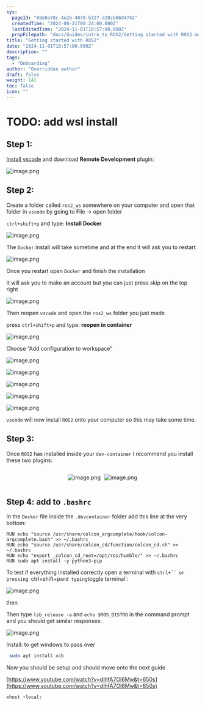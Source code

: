 ```yaml
---
sys:
  pageId: "89e0a78c-4e2b-4070-b327-d28cb0694742"
  createdTime: "2024-08-21T00:24:00.000Z"
  lastEditedTime: "2024-11-01T18:57:00.000Z"
  propFilepath: "docs/Guides/intro_to_ROS2/Getting started with ROS2.md"
title: "Getting started with ROS2"
date: "2024-11-01T18:57:00.000Z"
description: ""
tags:
  - "Onboarding"
author: "Overridden author"
draft: false
weight: 141
toc: false
icon: ""
---
```


# TODO: add wsl install

## Step 1:

[Install vscode](https://code.visualstudio.com/download) and download **Remote Development** plugin:

![image.png](https://prod-files-secure.s3.us-west-2.amazonaws.com/d518164a-d88e-44d1-a4ee-3adb3bd8bce0/efb52993-1881-4a40-b95e-6f020334f022/image.png?X-Amz-Algorithm=AWS4-HMAC-SHA256&X-Amz-Content-Sha256=UNSIGNED-PAYLOAD&X-Amz-Credential=ASIAZI2LB466ZKQFCWBC%2F20250312%2Fus-west-2%2Fs3%2Faws4_request&X-Amz-Date=20250312T230808Z&X-Amz-Expires=3600&X-Amz-Security-Token=IQoJb3JpZ2luX2VjEH8aCXVzLXdlc3QtMiJIMEYCIQDLFtZBs8kigCj9mlLce%2FrJ0eKxPuI2Jz7bGiw8xL2T6AIhALjlV886l3bB2gZb5OpXIdXn6HD9AbZPSwrGAmxTe2DjKogECMj%2F%2F%2F%2F%2F%2F%2F%2F%2F%2FwEQABoMNjM3NDIzMTgzODA1IgywkeglROWVdIux02cq3AMtNSZTTNs0OTTwzPAa1qLZffShHNuYStK8JW8SYGk%2B0%2Fin586ezRsURJiuueKKO9MnodajkZExO90XqwkNZvSA%2FvsRhedzib7T%2B0iKJbn6HKLF7Y9avwyWi2m2yIpFIjesFDWTs6NaEMRtZrqiWGXWevXLOiHvThG1LqxZzFhtnB84QegLWQ8J2N%2BjgqcFEEO8lj9HbhASdzX8f79M5mptApt7XWLdgu%2FFvVfXcFBCFY8gwohA9bDIJSOdR2IGAEflEiK48kfE8BwS3abeLBW9q48fILg8X41PZXL%2F2CCAgfw1ZOa83MPqK28MOyihPkcO9F3yFW3XeeIVpRbUjcmdMsp%2FML8EkVEgQ9OlUzQJnQm08mGaPeYBS7xTLpLxNwcBfkLbHE7vggcOw15nH%2FqTf%2Fs53H5KvN8PKlI55e7ECUpJKgjdGtEuIyy3SfehBMRvJOjwwcX%2FjXajPBGshGd0vdIPdu1yEFQMLWnK0pqEFqQy%2F1Aop21ZDWcui09UY37LcxHktVEg1WJ62FlEYjq5gyxbTfHZMX706MlzDasF0Vpx1svtSgpnp5yHDOPvbAPU4cSD8KY7VDZuLqi59gPpH%2FigGD8NJ%2Fbv0%2FEpUsrUWiuBAIE6nHQDK%2BsuzjDIosi%2BBjqkAfeJJGt7PchCu9I%2BvyF3WsWJECjcOFcIQV9OOLtplSg1meclc6SayCgz9b27d4bYcr9Ub93Z3AR6tSmUo8AgYds23SNULnYSmcT5knvRIl9MzwVQibXJjKLe41E1xIRxd%2BPvO8CC1rLZhBgVXWxGg%2FsstS%2BUk%2BINeY9sP6NZgc3IAOgBwq4V93jfLMOxfojw0qylhbOSgKsKjwcyPxgRkEGUfmpw&X-Amz-Signature=a1c27b6f2053ab89b7342362e050095d5f89d257a7c57852ef6c4b6e017538e5&X-Amz-SignedHeaders=host&x-id=GetObject)

## Step 2:

Create a folder called `ros2_ws` somewhere on your computer and open that folder in `vscode` by going to File → open folder 

`ctrl+shift+p` and type: **Install Docker**

![image.png](https://prod-files-secure.s3.us-west-2.amazonaws.com/d518164a-d88e-44d1-a4ee-3adb3bd8bce0/2269dc0e-1cd5-47ff-bceb-c04ad9b2eab0/image.png?X-Amz-Algorithm=AWS4-HMAC-SHA256&X-Amz-Content-Sha256=UNSIGNED-PAYLOAD&X-Amz-Credential=ASIAZI2LB466ZKQFCWBC%2F20250312%2Fus-west-2%2Fs3%2Faws4_request&X-Amz-Date=20250312T230808Z&X-Amz-Expires=3600&X-Amz-Security-Token=IQoJb3JpZ2luX2VjEH8aCXVzLXdlc3QtMiJIMEYCIQDLFtZBs8kigCj9mlLce%2FrJ0eKxPuI2Jz7bGiw8xL2T6AIhALjlV886l3bB2gZb5OpXIdXn6HD9AbZPSwrGAmxTe2DjKogECMj%2F%2F%2F%2F%2F%2F%2F%2F%2F%2FwEQABoMNjM3NDIzMTgzODA1IgywkeglROWVdIux02cq3AMtNSZTTNs0OTTwzPAa1qLZffShHNuYStK8JW8SYGk%2B0%2Fin586ezRsURJiuueKKO9MnodajkZExO90XqwkNZvSA%2FvsRhedzib7T%2B0iKJbn6HKLF7Y9avwyWi2m2yIpFIjesFDWTs6NaEMRtZrqiWGXWevXLOiHvThG1LqxZzFhtnB84QegLWQ8J2N%2BjgqcFEEO8lj9HbhASdzX8f79M5mptApt7XWLdgu%2FFvVfXcFBCFY8gwohA9bDIJSOdR2IGAEflEiK48kfE8BwS3abeLBW9q48fILg8X41PZXL%2F2CCAgfw1ZOa83MPqK28MOyihPkcO9F3yFW3XeeIVpRbUjcmdMsp%2FML8EkVEgQ9OlUzQJnQm08mGaPeYBS7xTLpLxNwcBfkLbHE7vggcOw15nH%2FqTf%2Fs53H5KvN8PKlI55e7ECUpJKgjdGtEuIyy3SfehBMRvJOjwwcX%2FjXajPBGshGd0vdIPdu1yEFQMLWnK0pqEFqQy%2F1Aop21ZDWcui09UY37LcxHktVEg1WJ62FlEYjq5gyxbTfHZMX706MlzDasF0Vpx1svtSgpnp5yHDOPvbAPU4cSD8KY7VDZuLqi59gPpH%2FigGD8NJ%2Fbv0%2FEpUsrUWiuBAIE6nHQDK%2BsuzjDIosi%2BBjqkAfeJJGt7PchCu9I%2BvyF3WsWJECjcOFcIQV9OOLtplSg1meclc6SayCgz9b27d4bYcr9Ub93Z3AR6tSmUo8AgYds23SNULnYSmcT5knvRIl9MzwVQibXJjKLe41E1xIRxd%2BPvO8CC1rLZhBgVXWxGg%2FsstS%2BUk%2BINeY9sP6NZgc3IAOgBwq4V93jfLMOxfojw0qylhbOSgKsKjwcyPxgRkEGUfmpw&X-Amz-Signature=a348f6da8ac5d2d719934beffde2c688dd3151477aa45b400686271f8956273c&X-Amz-SignedHeaders=host&x-id=GetObject)

The `Docker` install will take sometime and at the end it will ask you to restart

![image.png](https://prod-files-secure.s3.us-west-2.amazonaws.com/d518164a-d88e-44d1-a4ee-3adb3bd8bce0/ed233f78-be33-4b1f-b89c-9c346c0e961e/image.png?X-Amz-Algorithm=AWS4-HMAC-SHA256&X-Amz-Content-Sha256=UNSIGNED-PAYLOAD&X-Amz-Credential=ASIAZI2LB466ZKQFCWBC%2F20250312%2Fus-west-2%2Fs3%2Faws4_request&X-Amz-Date=20250312T230808Z&X-Amz-Expires=3600&X-Amz-Security-Token=IQoJb3JpZ2luX2VjEH8aCXVzLXdlc3QtMiJIMEYCIQDLFtZBs8kigCj9mlLce%2FrJ0eKxPuI2Jz7bGiw8xL2T6AIhALjlV886l3bB2gZb5OpXIdXn6HD9AbZPSwrGAmxTe2DjKogECMj%2F%2F%2F%2F%2F%2F%2F%2F%2F%2FwEQABoMNjM3NDIzMTgzODA1IgywkeglROWVdIux02cq3AMtNSZTTNs0OTTwzPAa1qLZffShHNuYStK8JW8SYGk%2B0%2Fin586ezRsURJiuueKKO9MnodajkZExO90XqwkNZvSA%2FvsRhedzib7T%2B0iKJbn6HKLF7Y9avwyWi2m2yIpFIjesFDWTs6NaEMRtZrqiWGXWevXLOiHvThG1LqxZzFhtnB84QegLWQ8J2N%2BjgqcFEEO8lj9HbhASdzX8f79M5mptApt7XWLdgu%2FFvVfXcFBCFY8gwohA9bDIJSOdR2IGAEflEiK48kfE8BwS3abeLBW9q48fILg8X41PZXL%2F2CCAgfw1ZOa83MPqK28MOyihPkcO9F3yFW3XeeIVpRbUjcmdMsp%2FML8EkVEgQ9OlUzQJnQm08mGaPeYBS7xTLpLxNwcBfkLbHE7vggcOw15nH%2FqTf%2Fs53H5KvN8PKlI55e7ECUpJKgjdGtEuIyy3SfehBMRvJOjwwcX%2FjXajPBGshGd0vdIPdu1yEFQMLWnK0pqEFqQy%2F1Aop21ZDWcui09UY37LcxHktVEg1WJ62FlEYjq5gyxbTfHZMX706MlzDasF0Vpx1svtSgpnp5yHDOPvbAPU4cSD8KY7VDZuLqi59gPpH%2FigGD8NJ%2Fbv0%2FEpUsrUWiuBAIE6nHQDK%2BsuzjDIosi%2BBjqkAfeJJGt7PchCu9I%2BvyF3WsWJECjcOFcIQV9OOLtplSg1meclc6SayCgz9b27d4bYcr9Ub93Z3AR6tSmUo8AgYds23SNULnYSmcT5knvRIl9MzwVQibXJjKLe41E1xIRxd%2BPvO8CC1rLZhBgVXWxGg%2FsstS%2BUk%2BINeY9sP6NZgc3IAOgBwq4V93jfLMOxfojw0qylhbOSgKsKjwcyPxgRkEGUfmpw&X-Amz-Signature=1166c7ac4c67b21a8395abdf66fc6bc0741a18d2ab5aa2fcb0081aeed2d054a8&X-Amz-SignedHeaders=host&x-id=GetObject)

Once you restart open `Docker` and finish the installation

It will ask you to make an account but you can just press skip on the top right

![image.png](https://prod-files-secure.s3.us-west-2.amazonaws.com/d518164a-d88e-44d1-a4ee-3adb3bd8bce0/21010ad9-1659-4fd9-9f59-9932a09b2a3d/image.png?X-Amz-Algorithm=AWS4-HMAC-SHA256&X-Amz-Content-Sha256=UNSIGNED-PAYLOAD&X-Amz-Credential=ASIAZI2LB466ZKQFCWBC%2F20250312%2Fus-west-2%2Fs3%2Faws4_request&X-Amz-Date=20250312T230808Z&X-Amz-Expires=3600&X-Amz-Security-Token=IQoJb3JpZ2luX2VjEH8aCXVzLXdlc3QtMiJIMEYCIQDLFtZBs8kigCj9mlLce%2FrJ0eKxPuI2Jz7bGiw8xL2T6AIhALjlV886l3bB2gZb5OpXIdXn6HD9AbZPSwrGAmxTe2DjKogECMj%2F%2F%2F%2F%2F%2F%2F%2F%2F%2FwEQABoMNjM3NDIzMTgzODA1IgywkeglROWVdIux02cq3AMtNSZTTNs0OTTwzPAa1qLZffShHNuYStK8JW8SYGk%2B0%2Fin586ezRsURJiuueKKO9MnodajkZExO90XqwkNZvSA%2FvsRhedzib7T%2B0iKJbn6HKLF7Y9avwyWi2m2yIpFIjesFDWTs6NaEMRtZrqiWGXWevXLOiHvThG1LqxZzFhtnB84QegLWQ8J2N%2BjgqcFEEO8lj9HbhASdzX8f79M5mptApt7XWLdgu%2FFvVfXcFBCFY8gwohA9bDIJSOdR2IGAEflEiK48kfE8BwS3abeLBW9q48fILg8X41PZXL%2F2CCAgfw1ZOa83MPqK28MOyihPkcO9F3yFW3XeeIVpRbUjcmdMsp%2FML8EkVEgQ9OlUzQJnQm08mGaPeYBS7xTLpLxNwcBfkLbHE7vggcOw15nH%2FqTf%2Fs53H5KvN8PKlI55e7ECUpJKgjdGtEuIyy3SfehBMRvJOjwwcX%2FjXajPBGshGd0vdIPdu1yEFQMLWnK0pqEFqQy%2F1Aop21ZDWcui09UY37LcxHktVEg1WJ62FlEYjq5gyxbTfHZMX706MlzDasF0Vpx1svtSgpnp5yHDOPvbAPU4cSD8KY7VDZuLqi59gPpH%2FigGD8NJ%2Fbv0%2FEpUsrUWiuBAIE6nHQDK%2BsuzjDIosi%2BBjqkAfeJJGt7PchCu9I%2BvyF3WsWJECjcOFcIQV9OOLtplSg1meclc6SayCgz9b27d4bYcr9Ub93Z3AR6tSmUo8AgYds23SNULnYSmcT5knvRIl9MzwVQibXJjKLe41E1xIRxd%2BPvO8CC1rLZhBgVXWxGg%2FsstS%2BUk%2BINeY9sP6NZgc3IAOgBwq4V93jfLMOxfojw0qylhbOSgKsKjwcyPxgRkEGUfmpw&X-Amz-Signature=ecc207558a0ee0fdfb779f75c3cba06f5ba9cf4579468d8a73d5d76253c32c0b&X-Amz-SignedHeaders=host&x-id=GetObject)

Then reopen `vscode` and open the `ros2_ws` folder you just made

press `ctrl+shift+p` and type: **reopen in container**

![image.png](https://prod-files-secure.s3.us-west-2.amazonaws.com/d518164a-d88e-44d1-a4ee-3adb3bd8bce0/4e93b8c2-41ad-488c-8095-c74205196118/image.png?X-Amz-Algorithm=AWS4-HMAC-SHA256&X-Amz-Content-Sha256=UNSIGNED-PAYLOAD&X-Amz-Credential=ASIAZI2LB466ZKQFCWBC%2F20250312%2Fus-west-2%2Fs3%2Faws4_request&X-Amz-Date=20250312T230808Z&X-Amz-Expires=3600&X-Amz-Security-Token=IQoJb3JpZ2luX2VjEH8aCXVzLXdlc3QtMiJIMEYCIQDLFtZBs8kigCj9mlLce%2FrJ0eKxPuI2Jz7bGiw8xL2T6AIhALjlV886l3bB2gZb5OpXIdXn6HD9AbZPSwrGAmxTe2DjKogECMj%2F%2F%2F%2F%2F%2F%2F%2F%2F%2FwEQABoMNjM3NDIzMTgzODA1IgywkeglROWVdIux02cq3AMtNSZTTNs0OTTwzPAa1qLZffShHNuYStK8JW8SYGk%2B0%2Fin586ezRsURJiuueKKO9MnodajkZExO90XqwkNZvSA%2FvsRhedzib7T%2B0iKJbn6HKLF7Y9avwyWi2m2yIpFIjesFDWTs6NaEMRtZrqiWGXWevXLOiHvThG1LqxZzFhtnB84QegLWQ8J2N%2BjgqcFEEO8lj9HbhASdzX8f79M5mptApt7XWLdgu%2FFvVfXcFBCFY8gwohA9bDIJSOdR2IGAEflEiK48kfE8BwS3abeLBW9q48fILg8X41PZXL%2F2CCAgfw1ZOa83MPqK28MOyihPkcO9F3yFW3XeeIVpRbUjcmdMsp%2FML8EkVEgQ9OlUzQJnQm08mGaPeYBS7xTLpLxNwcBfkLbHE7vggcOw15nH%2FqTf%2Fs53H5KvN8PKlI55e7ECUpJKgjdGtEuIyy3SfehBMRvJOjwwcX%2FjXajPBGshGd0vdIPdu1yEFQMLWnK0pqEFqQy%2F1Aop21ZDWcui09UY37LcxHktVEg1WJ62FlEYjq5gyxbTfHZMX706MlzDasF0Vpx1svtSgpnp5yHDOPvbAPU4cSD8KY7VDZuLqi59gPpH%2FigGD8NJ%2Fbv0%2FEpUsrUWiuBAIE6nHQDK%2BsuzjDIosi%2BBjqkAfeJJGt7PchCu9I%2BvyF3WsWJECjcOFcIQV9OOLtplSg1meclc6SayCgz9b27d4bYcr9Ub93Z3AR6tSmUo8AgYds23SNULnYSmcT5knvRIl9MzwVQibXJjKLe41E1xIRxd%2BPvO8CC1rLZhBgVXWxGg%2FsstS%2BUk%2BINeY9sP6NZgc3IAOgBwq4V93jfLMOxfojw0qylhbOSgKsKjwcyPxgRkEGUfmpw&X-Amz-Signature=977c066fbe8954a988929f4c66b8248495f53c766196eefe465d52cf59b8dbad&X-Amz-SignedHeaders=host&x-id=GetObject)

Choose “Add configuration to workspace”

![image.png](https://prod-files-secure.s3.us-west-2.amazonaws.com/d518164a-d88e-44d1-a4ee-3adb3bd8bce0/9560b282-5060-4989-ba37-97e7b2c22476/image.png?X-Amz-Algorithm=AWS4-HMAC-SHA256&X-Amz-Content-Sha256=UNSIGNED-PAYLOAD&X-Amz-Credential=ASIAZI2LB466ZKQFCWBC%2F20250312%2Fus-west-2%2Fs3%2Faws4_request&X-Amz-Date=20250312T230808Z&X-Amz-Expires=3600&X-Amz-Security-Token=IQoJb3JpZ2luX2VjEH8aCXVzLXdlc3QtMiJIMEYCIQDLFtZBs8kigCj9mlLce%2FrJ0eKxPuI2Jz7bGiw8xL2T6AIhALjlV886l3bB2gZb5OpXIdXn6HD9AbZPSwrGAmxTe2DjKogECMj%2F%2F%2F%2F%2F%2F%2F%2F%2F%2FwEQABoMNjM3NDIzMTgzODA1IgywkeglROWVdIux02cq3AMtNSZTTNs0OTTwzPAa1qLZffShHNuYStK8JW8SYGk%2B0%2Fin586ezRsURJiuueKKO9MnodajkZExO90XqwkNZvSA%2FvsRhedzib7T%2B0iKJbn6HKLF7Y9avwyWi2m2yIpFIjesFDWTs6NaEMRtZrqiWGXWevXLOiHvThG1LqxZzFhtnB84QegLWQ8J2N%2BjgqcFEEO8lj9HbhASdzX8f79M5mptApt7XWLdgu%2FFvVfXcFBCFY8gwohA9bDIJSOdR2IGAEflEiK48kfE8BwS3abeLBW9q48fILg8X41PZXL%2F2CCAgfw1ZOa83MPqK28MOyihPkcO9F3yFW3XeeIVpRbUjcmdMsp%2FML8EkVEgQ9OlUzQJnQm08mGaPeYBS7xTLpLxNwcBfkLbHE7vggcOw15nH%2FqTf%2Fs53H5KvN8PKlI55e7ECUpJKgjdGtEuIyy3SfehBMRvJOjwwcX%2FjXajPBGshGd0vdIPdu1yEFQMLWnK0pqEFqQy%2F1Aop21ZDWcui09UY37LcxHktVEg1WJ62FlEYjq5gyxbTfHZMX706MlzDasF0Vpx1svtSgpnp5yHDOPvbAPU4cSD8KY7VDZuLqi59gPpH%2FigGD8NJ%2Fbv0%2FEpUsrUWiuBAIE6nHQDK%2BsuzjDIosi%2BBjqkAfeJJGt7PchCu9I%2BvyF3WsWJECjcOFcIQV9OOLtplSg1meclc6SayCgz9b27d4bYcr9Ub93Z3AR6tSmUo8AgYds23SNULnYSmcT5knvRIl9MzwVQibXJjKLe41E1xIRxd%2BPvO8CC1rLZhBgVXWxGg%2FsstS%2BUk%2BINeY9sP6NZgc3IAOgBwq4V93jfLMOxfojw0qylhbOSgKsKjwcyPxgRkEGUfmpw&X-Amz-Signature=d13970811dbcb8fa6cd66d37d4d11ff55bf87dfd034325b7228758f426945dd7&X-Amz-SignedHeaders=host&x-id=GetObject)

![image.png](https://prod-files-secure.s3.us-west-2.amazonaws.com/d518164a-d88e-44d1-a4ee-3adb3bd8bce0/2ee63f81-886b-48e8-a553-dc6e5eac99e4/image.png?X-Amz-Algorithm=AWS4-HMAC-SHA256&X-Amz-Content-Sha256=UNSIGNED-PAYLOAD&X-Amz-Credential=ASIAZI2LB466ZKQFCWBC%2F20250312%2Fus-west-2%2Fs3%2Faws4_request&X-Amz-Date=20250312T230808Z&X-Amz-Expires=3600&X-Amz-Security-Token=IQoJb3JpZ2luX2VjEH8aCXVzLXdlc3QtMiJIMEYCIQDLFtZBs8kigCj9mlLce%2FrJ0eKxPuI2Jz7bGiw8xL2T6AIhALjlV886l3bB2gZb5OpXIdXn6HD9AbZPSwrGAmxTe2DjKogECMj%2F%2F%2F%2F%2F%2F%2F%2F%2F%2FwEQABoMNjM3NDIzMTgzODA1IgywkeglROWVdIux02cq3AMtNSZTTNs0OTTwzPAa1qLZffShHNuYStK8JW8SYGk%2B0%2Fin586ezRsURJiuueKKO9MnodajkZExO90XqwkNZvSA%2FvsRhedzib7T%2B0iKJbn6HKLF7Y9avwyWi2m2yIpFIjesFDWTs6NaEMRtZrqiWGXWevXLOiHvThG1LqxZzFhtnB84QegLWQ8J2N%2BjgqcFEEO8lj9HbhASdzX8f79M5mptApt7XWLdgu%2FFvVfXcFBCFY8gwohA9bDIJSOdR2IGAEflEiK48kfE8BwS3abeLBW9q48fILg8X41PZXL%2F2CCAgfw1ZOa83MPqK28MOyihPkcO9F3yFW3XeeIVpRbUjcmdMsp%2FML8EkVEgQ9OlUzQJnQm08mGaPeYBS7xTLpLxNwcBfkLbHE7vggcOw15nH%2FqTf%2Fs53H5KvN8PKlI55e7ECUpJKgjdGtEuIyy3SfehBMRvJOjwwcX%2FjXajPBGshGd0vdIPdu1yEFQMLWnK0pqEFqQy%2F1Aop21ZDWcui09UY37LcxHktVEg1WJ62FlEYjq5gyxbTfHZMX706MlzDasF0Vpx1svtSgpnp5yHDOPvbAPU4cSD8KY7VDZuLqi59gPpH%2FigGD8NJ%2Fbv0%2FEpUsrUWiuBAIE6nHQDK%2BsuzjDIosi%2BBjqkAfeJJGt7PchCu9I%2BvyF3WsWJECjcOFcIQV9OOLtplSg1meclc6SayCgz9b27d4bYcr9Ub93Z3AR6tSmUo8AgYds23SNULnYSmcT5knvRIl9MzwVQibXJjKLe41E1xIRxd%2BPvO8CC1rLZhBgVXWxGg%2FsstS%2BUk%2BINeY9sP6NZgc3IAOgBwq4V93jfLMOxfojw0qylhbOSgKsKjwcyPxgRkEGUfmpw&X-Amz-Signature=536062f040ffdd840ff6e4001dbd328fc30a3fef5f5119e9ff38c9f29e54f5f7&X-Amz-SignedHeaders=host&x-id=GetObject)

![image.png](https://prod-files-secure.s3.us-west-2.amazonaws.com/d518164a-d88e-44d1-a4ee-3adb3bd8bce0/ae1580b2-b048-407e-aed9-b584224a7a04/image.png?X-Amz-Algorithm=AWS4-HMAC-SHA256&X-Amz-Content-Sha256=UNSIGNED-PAYLOAD&X-Amz-Credential=ASIAZI2LB466ZKQFCWBC%2F20250312%2Fus-west-2%2Fs3%2Faws4_request&X-Amz-Date=20250312T230808Z&X-Amz-Expires=3600&X-Amz-Security-Token=IQoJb3JpZ2luX2VjEH8aCXVzLXdlc3QtMiJIMEYCIQDLFtZBs8kigCj9mlLce%2FrJ0eKxPuI2Jz7bGiw8xL2T6AIhALjlV886l3bB2gZb5OpXIdXn6HD9AbZPSwrGAmxTe2DjKogECMj%2F%2F%2F%2F%2F%2F%2F%2F%2F%2FwEQABoMNjM3NDIzMTgzODA1IgywkeglROWVdIux02cq3AMtNSZTTNs0OTTwzPAa1qLZffShHNuYStK8JW8SYGk%2B0%2Fin586ezRsURJiuueKKO9MnodajkZExO90XqwkNZvSA%2FvsRhedzib7T%2B0iKJbn6HKLF7Y9avwyWi2m2yIpFIjesFDWTs6NaEMRtZrqiWGXWevXLOiHvThG1LqxZzFhtnB84QegLWQ8J2N%2BjgqcFEEO8lj9HbhASdzX8f79M5mptApt7XWLdgu%2FFvVfXcFBCFY8gwohA9bDIJSOdR2IGAEflEiK48kfE8BwS3abeLBW9q48fILg8X41PZXL%2F2CCAgfw1ZOa83MPqK28MOyihPkcO9F3yFW3XeeIVpRbUjcmdMsp%2FML8EkVEgQ9OlUzQJnQm08mGaPeYBS7xTLpLxNwcBfkLbHE7vggcOw15nH%2FqTf%2Fs53H5KvN8PKlI55e7ECUpJKgjdGtEuIyy3SfehBMRvJOjwwcX%2FjXajPBGshGd0vdIPdu1yEFQMLWnK0pqEFqQy%2F1Aop21ZDWcui09UY37LcxHktVEg1WJ62FlEYjq5gyxbTfHZMX706MlzDasF0Vpx1svtSgpnp5yHDOPvbAPU4cSD8KY7VDZuLqi59gPpH%2FigGD8NJ%2Fbv0%2FEpUsrUWiuBAIE6nHQDK%2BsuzjDIosi%2BBjqkAfeJJGt7PchCu9I%2BvyF3WsWJECjcOFcIQV9OOLtplSg1meclc6SayCgz9b27d4bYcr9Ub93Z3AR6tSmUo8AgYds23SNULnYSmcT5knvRIl9MzwVQibXJjKLe41E1xIRxd%2BPvO8CC1rLZhBgVXWxGg%2FsstS%2BUk%2BINeY9sP6NZgc3IAOgBwq4V93jfLMOxfojw0qylhbOSgKsKjwcyPxgRkEGUfmpw&X-Amz-Signature=9e9a1bd8e797b007377561f5a1d6f5922aecd05f29d6b95f76c58cb36579d695&X-Amz-SignedHeaders=host&x-id=GetObject)

![image.png](https://prod-files-secure.s3.us-west-2.amazonaws.com/d518164a-d88e-44d1-a4ee-3adb3bd8bce0/53255b28-f75e-430f-b9e3-c0ac8577e42b/image.png?X-Amz-Algorithm=AWS4-HMAC-SHA256&X-Amz-Content-Sha256=UNSIGNED-PAYLOAD&X-Amz-Credential=ASIAZI2LB466ZKQFCWBC%2F20250312%2Fus-west-2%2Fs3%2Faws4_request&X-Amz-Date=20250312T230808Z&X-Amz-Expires=3600&X-Amz-Security-Token=IQoJb3JpZ2luX2VjEH8aCXVzLXdlc3QtMiJIMEYCIQDLFtZBs8kigCj9mlLce%2FrJ0eKxPuI2Jz7bGiw8xL2T6AIhALjlV886l3bB2gZb5OpXIdXn6HD9AbZPSwrGAmxTe2DjKogECMj%2F%2F%2F%2F%2F%2F%2F%2F%2F%2FwEQABoMNjM3NDIzMTgzODA1IgywkeglROWVdIux02cq3AMtNSZTTNs0OTTwzPAa1qLZffShHNuYStK8JW8SYGk%2B0%2Fin586ezRsURJiuueKKO9MnodajkZExO90XqwkNZvSA%2FvsRhedzib7T%2B0iKJbn6HKLF7Y9avwyWi2m2yIpFIjesFDWTs6NaEMRtZrqiWGXWevXLOiHvThG1LqxZzFhtnB84QegLWQ8J2N%2BjgqcFEEO8lj9HbhASdzX8f79M5mptApt7XWLdgu%2FFvVfXcFBCFY8gwohA9bDIJSOdR2IGAEflEiK48kfE8BwS3abeLBW9q48fILg8X41PZXL%2F2CCAgfw1ZOa83MPqK28MOyihPkcO9F3yFW3XeeIVpRbUjcmdMsp%2FML8EkVEgQ9OlUzQJnQm08mGaPeYBS7xTLpLxNwcBfkLbHE7vggcOw15nH%2FqTf%2Fs53H5KvN8PKlI55e7ECUpJKgjdGtEuIyy3SfehBMRvJOjwwcX%2FjXajPBGshGd0vdIPdu1yEFQMLWnK0pqEFqQy%2F1Aop21ZDWcui09UY37LcxHktVEg1WJ62FlEYjq5gyxbTfHZMX706MlzDasF0Vpx1svtSgpnp5yHDOPvbAPU4cSD8KY7VDZuLqi59gPpH%2FigGD8NJ%2Fbv0%2FEpUsrUWiuBAIE6nHQDK%2BsuzjDIosi%2BBjqkAfeJJGt7PchCu9I%2BvyF3WsWJECjcOFcIQV9OOLtplSg1meclc6SayCgz9b27d4bYcr9Ub93Z3AR6tSmUo8AgYds23SNULnYSmcT5knvRIl9MzwVQibXJjKLe41E1xIRxd%2BPvO8CC1rLZhBgVXWxGg%2FsstS%2BUk%2BINeY9sP6NZgc3IAOgBwq4V93jfLMOxfojw0qylhbOSgKsKjwcyPxgRkEGUfmpw&X-Amz-Signature=b6bbc11532688311e64a7782e38508748f55b9075341641e7e1790c50f465319&X-Amz-SignedHeaders=host&x-id=GetObject)

![image.png](https://prod-files-secure.s3.us-west-2.amazonaws.com/d518164a-d88e-44d1-a4ee-3adb3bd8bce0/7c562767-5af9-4ffb-97d1-327bcdf4ee00/image.png?X-Amz-Algorithm=AWS4-HMAC-SHA256&X-Amz-Content-Sha256=UNSIGNED-PAYLOAD&X-Amz-Credential=ASIAZI2LB466ZKQFCWBC%2F20250312%2Fus-west-2%2Fs3%2Faws4_request&X-Amz-Date=20250312T230808Z&X-Amz-Expires=3600&X-Amz-Security-Token=IQoJb3JpZ2luX2VjEH8aCXVzLXdlc3QtMiJIMEYCIQDLFtZBs8kigCj9mlLce%2FrJ0eKxPuI2Jz7bGiw8xL2T6AIhALjlV886l3bB2gZb5OpXIdXn6HD9AbZPSwrGAmxTe2DjKogECMj%2F%2F%2F%2F%2F%2F%2F%2F%2F%2FwEQABoMNjM3NDIzMTgzODA1IgywkeglROWVdIux02cq3AMtNSZTTNs0OTTwzPAa1qLZffShHNuYStK8JW8SYGk%2B0%2Fin586ezRsURJiuueKKO9MnodajkZExO90XqwkNZvSA%2FvsRhedzib7T%2B0iKJbn6HKLF7Y9avwyWi2m2yIpFIjesFDWTs6NaEMRtZrqiWGXWevXLOiHvThG1LqxZzFhtnB84QegLWQ8J2N%2BjgqcFEEO8lj9HbhASdzX8f79M5mptApt7XWLdgu%2FFvVfXcFBCFY8gwohA9bDIJSOdR2IGAEflEiK48kfE8BwS3abeLBW9q48fILg8X41PZXL%2F2CCAgfw1ZOa83MPqK28MOyihPkcO9F3yFW3XeeIVpRbUjcmdMsp%2FML8EkVEgQ9OlUzQJnQm08mGaPeYBS7xTLpLxNwcBfkLbHE7vggcOw15nH%2FqTf%2Fs53H5KvN8PKlI55e7ECUpJKgjdGtEuIyy3SfehBMRvJOjwwcX%2FjXajPBGshGd0vdIPdu1yEFQMLWnK0pqEFqQy%2F1Aop21ZDWcui09UY37LcxHktVEg1WJ62FlEYjq5gyxbTfHZMX706MlzDasF0Vpx1svtSgpnp5yHDOPvbAPU4cSD8KY7VDZuLqi59gPpH%2FigGD8NJ%2Fbv0%2FEpUsrUWiuBAIE6nHQDK%2BsuzjDIosi%2BBjqkAfeJJGt7PchCu9I%2BvyF3WsWJECjcOFcIQV9OOLtplSg1meclc6SayCgz9b27d4bYcr9Ub93Z3AR6tSmUo8AgYds23SNULnYSmcT5knvRIl9MzwVQibXJjKLe41E1xIRxd%2BPvO8CC1rLZhBgVXWxGg%2FsstS%2BUk%2BINeY9sP6NZgc3IAOgBwq4V93jfLMOxfojw0qylhbOSgKsKjwcyPxgRkEGUfmpw&X-Amz-Signature=2d82f906a05f3d482824d6b7d3d660e78d092c3c0492650fca6ba05fc5b5b64d&X-Amz-SignedHeaders=host&x-id=GetObject)

`vscode` will now install `ROS2` onto your computer so this may take some time.

## Step 3:

Once `ROS2` has installed inside your `dev-container` I recommend you install these two plugins:

<div style="display: flex;flex-direction: row; column-gap:10px; max-width: 630px;justify-content: center;">
<div>

![image.png](https://prod-files-secure.s3.us-west-2.amazonaws.com/d518164a-d88e-44d1-a4ee-3adb3bd8bce0/3fc3d550-5a54-4ba1-ba6b-faa01cdb7369/image.png?X-Amz-Algorithm=AWS4-HMAC-SHA256&X-Amz-Content-Sha256=UNSIGNED-PAYLOAD&X-Amz-Credential=ASIAZI2LB4667QNVBMHP%2F20250312%2Fus-west-2%2Fs3%2Faws4_request&X-Amz-Date=20250312T230810Z&X-Amz-Expires=3600&X-Amz-Security-Token=IQoJb3JpZ2luX2VjEH8aCXVzLXdlc3QtMiJHMEUCIQCbb5lJgjpP9xptjHmQZH6G%2BoHdujq4BZEADBKqt7H5XAIgLcn3u7FUd%2BPrjnRuPrz31BClNIBNk6dlrGJ2%2FO8zvlQqiAQIyP%2F%2F%2F%2F%2F%2F%2F%2F%2F%2FARAAGgw2Mzc0MjMxODM4MDUiDLD61%2FmAVfrdj20I%2FircA4Lo9Uibj0roMHxXzoDhp09BE7SrOb0Q0F9FZN3CV35UzdK0kqfASSxM4UddbOo0EfZBZWrm5k7axAJJCaRWWPaksCpPtzdJMs1p1WlEHzX2UE20m6n9o3P0VqXvLtAOpsx1LsVx6Z4e6xmlxbWWlpMXmo2dMJ2cMX9o8Br9bZsHohZe8DxTQOLAhchKzL7OH7WbIRYh5B8b5wtM7g7NVVBEEX%2BeZGoj%2F4Ppuvhng90nMNQELC%2BdRQeGtaNBUpm%2BUMPfY1rn4JxDE0kCFYjkJ452sc5wb%2BYtwB0Hgrd562j1JfJrVZ974cTaCzcQHidyvKBSanbwejRYhl%2B%2BbACTOwt4fz%2FRWWOGUA0gD6B0wzs9hkF9lqOF2BFb7oY01zLpFQBlHM%2Bq6hOl85sU%2BeXJb%2BNYLzk7MAgbpuB%2Bc4UbqyBF52UQqP9iAFsfCVejekSJQaEKP%2F5X5QSr1Ff7NPdq2Onpz2q42xVrLk1AScrr%2B4k5K9EU8idCmPO7nYWs2plT8J5NoifqHHPkd0spfXAjUb757AvsnZ4NbQtno5p6LVOOYnfGFrTs79WA%2F3fAXmJ6yUTVHn5fQN9v8PZwIB%2FJHlg0aqafch14E76rPoLxcBCyqWwRqJaLlsPLe5gpMLmiyL4GOqUBF0TFmAFQif1VEwcVH8eeiNZRxitQE3YYUP0t750N5S0MVt5%2BHJDtF1eYHBT7aYDdEANRUA698HprAN2DmAK1bgoCMhIzeGXHjkX1B8wK9spWQd1a10GEHHQHcWLTq9MtZ7euI5jG7CyZ%2B1E4fl3e55Ofas%2FJw0N8cSHIGjkx%2BEheXAJWTIwCNjLcICvQG4mXvJ1IFCxEa1E00z5zsaVPW%2B7dyCan&X-Amz-Signature=731474835727eda43c92c944789e1af4eb4f642313233186bd982fe992b1b5b2&X-Amz-SignedHeaders=host&x-id=GetObject)

</div>
<div>

![image.png](https://prod-files-secure.s3.us-west-2.amazonaws.com/d518164a-d88e-44d1-a4ee-3adb3bd8bce0/d994cc66-13c2-4093-a5a3-f84cf4601a82/image.png?X-Amz-Algorithm=AWS4-HMAC-SHA256&X-Amz-Content-Sha256=UNSIGNED-PAYLOAD&X-Amz-Credential=ASIAZI2LB466WTCHO3VU%2F20250312%2Fus-west-2%2Fs3%2Faws4_request&X-Amz-Date=20250312T230810Z&X-Amz-Expires=3600&X-Amz-Security-Token=IQoJb3JpZ2luX2VjEH8aCXVzLXdlc3QtMiJIMEYCIQCkotno%2FpOWPaddGqcDp%2FHoRe5uvd4JvwGX%2BPEWrAFbkAIhAKuBIWKT1yUvS4WauZZ1eH8hfz6lfrS4o4m5kgLE%2BiApKogECMj%2F%2F%2F%2F%2F%2F%2F%2F%2F%2FwEQABoMNjM3NDIzMTgzODA1IgxGy8ZSrWvBnHg7ZHAq3APiz%2Fj4l2Hkz%2B2ts4Ix50JsTkVQdPuEFrKha5YD61LdxT9U1wi4DUzTJiJQnMJMX2tq%2BLRqAzSOfqFRa3J99cZQXvpysklFwzILb5Ev5lV4MgWncr7FbYuPC9xH4zAbX9%2FfilyKL8Iti0vbOhS%2Fw5XkjilqpcTxswg8mn6mHPnS9Pbssrd8rnpqwUGcQioJArK3No5P1tt3HfBIt2mKTij9FnW0jLDHBjznFkoVKKyhvPjaCuGnc%2F4NSdqqvG8YEWo7JCXyHrkVbkcvpyxwmBDiKHm7jgWfNwkg%2FTwwN%2BKvW8NaukJKcXQW4O3ESALbrDaxKXkC9p%2FDhO%2B%2BPHhsQ8f%2BxJE7lUV10%2Fng0Vvg2OLN2WZwOvUNZMjVbVRrkaq94fz6JDRd565HmDTkqkTgP9BeQA0WfBeewDvQlcje2F9xbXnXKJLi2t5%2BJpyQ%2Bjh%2BSAxJGgAIWWU1DRy%2FVDwTamYveMUM1qTn606ZnFzTxsPkZ2Nk3vlHJaI1yQm0NrcA4cbOwC7z46BKvTkFlBjcBzYlhW5ogjYefmauBntm563GTmX9ara0qPkvYnGCwU2USSehw764qL6toK1yeNlg05kQmTzgLqUP5mE6ZRDQAn8iD40jXzHNiW3nvxdU3zCKosi%2BBjqkAQC870yHj5j3tbXyhIeYm7mfnzLwqCgzpM2zzwe2UTmODJm%2Fnnta48IA%2FEncOYH25oTZz0%2FmNya38qLDfKvyyAV5MSDmzRoA7Zj%2BZP6wzT2O8bGMfXA6rJZXQFUm%2F9aVglSBeApRVnTnakfKUIIR7EJGhpjFd9zcf8Uh2dALw0hKTchioLXIcdvZv80p7BGQHIGkwtDKMaoko1x0YqI%2FPTazvRBy&X-Amz-Signature=f28b3c8fd6a4714b02dc4d767bcdab2eba58a4fed27016bb8b0099f37f46f4d9&X-Amz-SignedHeaders=host&x-id=GetObject)

</div>
</div>

## Step 4: add to `.bashrc`

In the `Docker` file inside the `.devcontainer` folder add this line at the very bottom: 

```docker
RUN echo "source /usr/share/colcon_argcomplete/hook/colcon-argcomplete.bash" >> ~/.bashrc
RUN echo "source /usr/share/colcon_cd/function/colcon_cd.sh" >> ~/.bashrc
RUN echo "export _colcon_cd_root=/opt/ros/humble/" >> ~/.bashrc
RUN sudo apt install -y python3-pip 
```

To test if everything installed correctly open a terminal with `ctrl+`` or pressing `ctrl+shift+p` and typing `toggle terminal`:

![image.png](https://prod-files-secure.s3.us-west-2.amazonaws.com/d518164a-d88e-44d1-a4ee-3adb3bd8bce0/6a4943d8-b04e-4c02-9a58-775f3384d1a5/image.png?X-Amz-Algorithm=AWS4-HMAC-SHA256&X-Amz-Content-Sha256=UNSIGNED-PAYLOAD&X-Amz-Credential=ASIAZI2LB466ZKQFCWBC%2F20250312%2Fus-west-2%2Fs3%2Faws4_request&X-Amz-Date=20250312T230808Z&X-Amz-Expires=3600&X-Amz-Security-Token=IQoJb3JpZ2luX2VjEH8aCXVzLXdlc3QtMiJIMEYCIQDLFtZBs8kigCj9mlLce%2FrJ0eKxPuI2Jz7bGiw8xL2T6AIhALjlV886l3bB2gZb5OpXIdXn6HD9AbZPSwrGAmxTe2DjKogECMj%2F%2F%2F%2F%2F%2F%2F%2F%2F%2FwEQABoMNjM3NDIzMTgzODA1IgywkeglROWVdIux02cq3AMtNSZTTNs0OTTwzPAa1qLZffShHNuYStK8JW8SYGk%2B0%2Fin586ezRsURJiuueKKO9MnodajkZExO90XqwkNZvSA%2FvsRhedzib7T%2B0iKJbn6HKLF7Y9avwyWi2m2yIpFIjesFDWTs6NaEMRtZrqiWGXWevXLOiHvThG1LqxZzFhtnB84QegLWQ8J2N%2BjgqcFEEO8lj9HbhASdzX8f79M5mptApt7XWLdgu%2FFvVfXcFBCFY8gwohA9bDIJSOdR2IGAEflEiK48kfE8BwS3abeLBW9q48fILg8X41PZXL%2F2CCAgfw1ZOa83MPqK28MOyihPkcO9F3yFW3XeeIVpRbUjcmdMsp%2FML8EkVEgQ9OlUzQJnQm08mGaPeYBS7xTLpLxNwcBfkLbHE7vggcOw15nH%2FqTf%2Fs53H5KvN8PKlI55e7ECUpJKgjdGtEuIyy3SfehBMRvJOjwwcX%2FjXajPBGshGd0vdIPdu1yEFQMLWnK0pqEFqQy%2F1Aop21ZDWcui09UY37LcxHktVEg1WJ62FlEYjq5gyxbTfHZMX706MlzDasF0Vpx1svtSgpnp5yHDOPvbAPU4cSD8KY7VDZuLqi59gPpH%2FigGD8NJ%2Fbv0%2FEpUsrUWiuBAIE6nHQDK%2BsuzjDIosi%2BBjqkAfeJJGt7PchCu9I%2BvyF3WsWJECjcOFcIQV9OOLtplSg1meclc6SayCgz9b27d4bYcr9Ub93Z3AR6tSmUo8AgYds23SNULnYSmcT5knvRIl9MzwVQibXJjKLe41E1xIRxd%2BPvO8CC1rLZhBgVXWxGg%2FsstS%2BUk%2BINeY9sP6NZgc3IAOgBwq4V93jfLMOxfojw0qylhbOSgKsKjwcyPxgRkEGUfmpw&X-Amz-Signature=aa0278490576881b7f4d2a69c50bf8f26d7ca13359cc89e7b030b46b26f4792d&X-Amz-SignedHeaders=host&x-id=GetObject)

then 

Then type `lsb_release -a` and `echo $ROS_DISTRO` in the command prompt and you should get similar responses:

![image.png](https://prod-files-secure.s3.us-west-2.amazonaws.com/d518164a-d88e-44d1-a4ee-3adb3bd8bce0/3e635dec-a805-4e85-8b9e-d000e5b71a4e/image.png?X-Amz-Algorithm=AWS4-HMAC-SHA256&X-Amz-Content-Sha256=UNSIGNED-PAYLOAD&X-Amz-Credential=ASIAZI2LB466ZKQFCWBC%2F20250312%2Fus-west-2%2Fs3%2Faws4_request&X-Amz-Date=20250312T230808Z&X-Amz-Expires=3600&X-Amz-Security-Token=IQoJb3JpZ2luX2VjEH8aCXVzLXdlc3QtMiJIMEYCIQDLFtZBs8kigCj9mlLce%2FrJ0eKxPuI2Jz7bGiw8xL2T6AIhALjlV886l3bB2gZb5OpXIdXn6HD9AbZPSwrGAmxTe2DjKogECMj%2F%2F%2F%2F%2F%2F%2F%2F%2F%2FwEQABoMNjM3NDIzMTgzODA1IgywkeglROWVdIux02cq3AMtNSZTTNs0OTTwzPAa1qLZffShHNuYStK8JW8SYGk%2B0%2Fin586ezRsURJiuueKKO9MnodajkZExO90XqwkNZvSA%2FvsRhedzib7T%2B0iKJbn6HKLF7Y9avwyWi2m2yIpFIjesFDWTs6NaEMRtZrqiWGXWevXLOiHvThG1LqxZzFhtnB84QegLWQ8J2N%2BjgqcFEEO8lj9HbhASdzX8f79M5mptApt7XWLdgu%2FFvVfXcFBCFY8gwohA9bDIJSOdR2IGAEflEiK48kfE8BwS3abeLBW9q48fILg8X41PZXL%2F2CCAgfw1ZOa83MPqK28MOyihPkcO9F3yFW3XeeIVpRbUjcmdMsp%2FML8EkVEgQ9OlUzQJnQm08mGaPeYBS7xTLpLxNwcBfkLbHE7vggcOw15nH%2FqTf%2Fs53H5KvN8PKlI55e7ECUpJKgjdGtEuIyy3SfehBMRvJOjwwcX%2FjXajPBGshGd0vdIPdu1yEFQMLWnK0pqEFqQy%2F1Aop21ZDWcui09UY37LcxHktVEg1WJ62FlEYjq5gyxbTfHZMX706MlzDasF0Vpx1svtSgpnp5yHDOPvbAPU4cSD8KY7VDZuLqi59gPpH%2FigGD8NJ%2Fbv0%2FEpUsrUWiuBAIE6nHQDK%2BsuzjDIosi%2BBjqkAfeJJGt7PchCu9I%2BvyF3WsWJECjcOFcIQV9OOLtplSg1meclc6SayCgz9b27d4bYcr9Ub93Z3AR6tSmUo8AgYds23SNULnYSmcT5knvRIl9MzwVQibXJjKLe41E1xIRxd%2BPvO8CC1rLZhBgVXWxGg%2FsstS%2BUk%2BINeY9sP6NZgc3IAOgBwq4V93jfLMOxfojw0qylhbOSgKsKjwcyPxgRkEGUfmpw&X-Amz-Signature=c270b464d5bdc5a8d8e462bfa85a86d294390a31ecb9d5dded1a68dc1fd0cbe5&X-Amz-SignedHeaders=host&x-id=GetObject)

Install:  to get windows to pass over

```bash
 sudo apt install xcb
```

Now you should be setup and should move onto the next guide 

[https://www.youtube.com/watch?v=dihfA7Ol6Mw&t=650s](https://www.youtube.com/watch?v=dihfA7Ol6Mw&t=650s)

```python
xhost +local:
```
